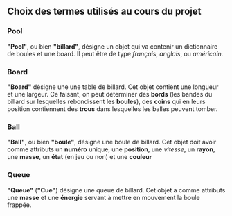 ## Choix des termes utilisés au cours du projet

### Pool
**"Pool"**, ou bien **"billard"**, désigne un objet qui va contenir un dictionnaire de boules et une board. Il peut être de type *français*, *anglais*, ou *américain*.

### Board
**"Board"** désigne une une table de billard. Cet objet contient une longueur et une largeur. Ce faisant, on peut déterminer des **bords** (les bandes du billard sur lesquelles rebondissent les **boules**), des **coins** qui en leurs position contiennent des **trous** dans lesquelles les balles peuvent tomber.

### Ball
**"Ball"**, ou bien **"boule"**, désigne une boule de billard. Cet objet doit avoir comme attributs un **numéro** unique, une **position**, une *vitesse*, un **rayon**, une **masse**, un **état** (en jeu ou non) et une **couleur**

### Queue
**"Queue"** (**"Cue"**) désigne une queue de billard. Cet objet a comme attributs une **masse** et une **énergie** servant à mettre en mouvement la boule frappée.